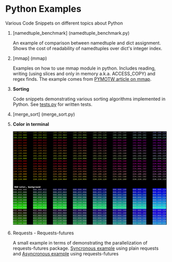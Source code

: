 Python Examples
==========

Various Code Snippets on different topics about Python

1. [namedtuple_benchmark]
   (namedtuple_benchmark.py)

    An example of comparison between namedtuple and dict assignment. Shows the
    cost of readability of namedtuples over dict's integer index.

2. [mmap]
   (mmap)

   Examples on how to use mmap module in python. Includes reading, writing (using slices and only in memory a.k.a. ACCESS_COPY) and regex finds. The example comes from [PYMOTW article on mmap](http://pymotw.com/2/mmap/).

3. **Sorting**

    Code snippets demonstrating various sorting algorithms implemented in
    Python. See [tests.py](tests.py) for written tests.

  1. [merge_sort]
     (merge_sort.py)
3. **Color in terminal**

    ![Color in terminal](color_in_terminal.png)
    
4. Requests - Requests-futures
    
    A small example in terms of demonstrating the parallelization of
    requests-futures package.
    [Syncronous example](requests/synchronous_code.py) using plain requests and [Asyncronous
    example](requests/asynchronous_code.py) using requests-futures
